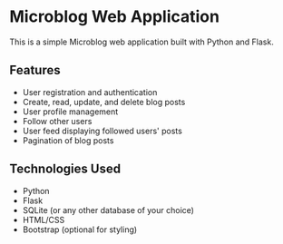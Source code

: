 # Microblog Web Application

This is a simple Microblog web application built with Python and Flask.

## Features

- User registration and authentication
- Create, read, update, and delete blog posts
- User profile management
- Follow other users
- User feed displaying followed users' posts
- Pagination of blog posts

## Technologies Used

- Python
- Flask
- SQLite (or any other database of your choice)
- HTML/CSS
- Bootstrap (optional for styling)

